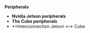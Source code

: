 **Peripherals**
  - **Nvidia Jetson peripherals** 
  - **The Cube peripherals**
  - **Interconnection Jetson <--> Cube 